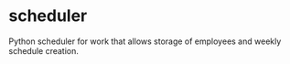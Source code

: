 # scheduler
Python scheduler for work that allows storage of employees and weekly schedule creation.
